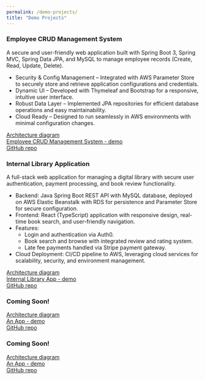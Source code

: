 ```yaml
---
permalink: /demo-projects/
title: "Demo Projects"
---
```

### Employee CRUD Management System
A secure and user-friendly web application built with Spring Boot 3, Spring MVC, Spring Data JPA, and MySQL to manage employee records (Create, Read, Update, Delete).  
- Security & Config Management – Integrated with AWS Parameter Store to securely store and retrieve application configurations and credentials.  
- Dynamic UI – Developed with Thymeleaf and Bootstrap for a responsive, intuitive user interface.  
- Robust Data Layer – Implemented JPA repositories for efficient database operations and easy maintainability.  
- Cloud Ready – Designed to run seamlessly in AWS environments with minimal configuration changes.

[Architecture diagram](#)  
[Employee CRUD Management System - demo](http://Javarchitect-employee-management-env.eba-eqfyqmpk.us-east-1.elasticbeanstalk.com)  
[GitHub repo](https://github.com/rtaylor02/employee_mgt_system)  


### Internal Library Application
A full-stack web application for managing a digital library with secure user authentication, payment processing, and book review functionality.
- Backend: Java Spring Boot REST API with MySQL database, deployed on AWS Elastic Beanstalk with RDS for persistence and Parameter Store for secure configuration.
- Frontend: React (TypeScript) application with responsive design, real-time book search, and user-friendly navigation.
- Features:
  - Login and authentication via Auth0.
  - Book search and browse with integrated review and rating system.
  - Late fee payments handled via Stripe payment gateway.
- Cloud Deployment: CI/CD pipeline to AWS, leveraging cloud services for scalability, security, and environment management.

[Architecture diagram](#)  
[Internal Library App - demo](http://JAVArtchitect-library-app-env.eba-mvdacdds.eu-west-2.elasticbeanstalk.com)  
[GitHub repo](https://github.com/rtaylor02/library_app)  


### Coming Soon!  
[Architecture diagram](#)  
[An App - demo](#)  
[GitHub repo](#)  


### Coming Soon!  
[Architecture diagram](#)  
[An App - demo](#)  
[GitHub repo](#)  




